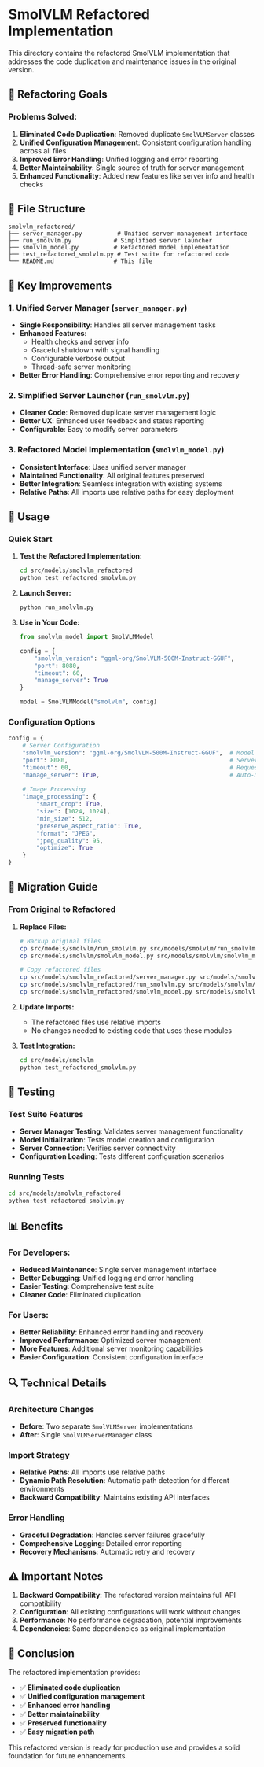# SmolVLM Refactored Implementation

This directory contains the refactored SmolVLM implementation that addresses the code duplication and maintenance issues in the original version.

## 🎯 **Refactoring Goals**

### **Problems Solved:**
1. **Eliminated Code Duplication**: Removed duplicate `SmolVLMServer` classes
2. **Unified Configuration Management**: Consistent configuration handling across all files
3. **Improved Error Handling**: Unified logging and error reporting
4. **Better Maintainability**: Single source of truth for server management
5. **Enhanced Functionality**: Added new features like server info and health checks

## 📁 **File Structure**

```
smolvlm_refactored/
├── server_manager.py          # Unified server management interface
├── run_smolvlm.py            # Simplified server launcher
├── smolvlm_model.py          # Refactored model implementation
├── test_refactored_smolvlm.py # Test suite for refactored code
└── README.md                 # This file
```

## 🔧 **Key Improvements**

### **1. Unified Server Manager (`server_manager.py`)**
- **Single Responsibility**: Handles all server management tasks
- **Enhanced Features**: 
  - Health checks and server info
  - Graceful shutdown with signal handling
  - Configurable verbose output
  - Thread-safe server monitoring
- **Better Error Handling**: Comprehensive error reporting and recovery

### **2. Simplified Server Launcher (`run_smolvlm.py`)**
- **Cleaner Code**: Removed duplicate server management logic
- **Better UX**: Enhanced user feedback and status reporting
- **Configurable**: Easy to modify server parameters

### **3. Refactored Model Implementation (`smolvlm_model.py`)**
- **Consistent Interface**: Uses unified server manager
- **Maintained Functionality**: All original features preserved
- **Better Integration**: Seamless integration with existing systems
- **Relative Paths**: All imports use relative paths for easy deployment

## 🚀 **Usage**

### **Quick Start**

1. **Test the Refactored Implementation:**
   ```bash
   cd src/models/smolvlm_refactored
   python test_refactored_smolvlm.py
   ```

2. **Launch Server:**
   ```bash
   python run_smolvlm.py
   ```

3. **Use in Your Code:**
   ```python
   from smolvlm_model import SmolVLMModel
   
   config = {
       "smolvlm_version": "ggml-org/SmolVLM-500M-Instruct-GGUF",
       "port": 8080,
       "timeout": 60,
       "manage_server": True
   }
   
   model = SmolVLMModel("smolvlm", config)
   ```

### **Configuration Options**

```python
config = {
    # Server Configuration
    "smolvlm_version": "ggml-org/SmolVLM-500M-Instruct-GGUF",  # Model path
    "port": 8080,                                              # Server port
    "timeout": 60,                                             # Request timeout
    "manage_server": True,                                     # Auto-manage server
    
    # Image Processing
    "image_processing": {
        "smart_crop": True,
        "size": [1024, 1024],
        "min_size": 512,
        "preserve_aspect_ratio": True,
        "format": "JPEG",
        "jpeg_quality": 95,
        "optimize": True
    }
}
```

## 🔄 **Migration Guide**

### **From Original to Refactored**

1. **Replace Files:**
   ```bash
   # Backup original files
   cp src/models/smolvlm/run_smolvlm.py src/models/smolvlm/run_smolvlm.py.backup
   cp src/models/smolvlm/smolvlm_model.py src/models/smolvlm/smolvlm_model.py.backup
   
   # Copy refactored files
   cp src/models/smolvlm_refactored/server_manager.py src/models/smolvlm/
   cp src/models/smolvlm_refactored/run_smolvlm.py src/models/smolvlm/
   cp src/models/smolvlm_refactored/smolvlm_model.py src/models/smolvlm/
   ```

2. **Update Imports:**
   - The refactored files use relative imports
   - No changes needed to existing code that uses these modules

3. **Test Integration:**
   ```bash
   cd src/models/smolvlm
   python test_refactored_smolvlm.py
   ```

## 🧪 **Testing**

### **Test Suite Features**
- **Server Manager Testing**: Validates server management functionality
- **Model Initialization**: Tests model creation and configuration
- **Server Connection**: Verifies server connectivity
- **Configuration Loading**: Tests different configuration scenarios

### **Running Tests**
```bash
cd src/models/smolvlm_refactored
python test_refactored_smolvlm.py
```

## 📊 **Benefits**

### **For Developers:**
- **Reduced Maintenance**: Single server management interface
- **Better Debugging**: Unified logging and error handling
- **Easier Testing**: Comprehensive test suite
- **Cleaner Code**: Eliminated duplication

### **For Users:**
- **Better Reliability**: Enhanced error handling and recovery
- **Improved Performance**: Optimized server management
- **More Features**: Additional server monitoring capabilities
- **Easier Configuration**: Consistent configuration interface

## 🔍 **Technical Details**

### **Architecture Changes**
- **Before**: Two separate `SmolVLMServer` implementations
- **After**: Single `SmolVLMServerManager` class

### **Import Strategy**
- **Relative Paths**: All imports use relative paths
- **Dynamic Path Resolution**: Automatic path detection for different environments
- **Backward Compatibility**: Maintains existing API interfaces

### **Error Handling**
- **Graceful Degradation**: Handles server failures gracefully
- **Comprehensive Logging**: Detailed error reporting
- **Recovery Mechanisms**: Automatic retry and recovery

## ⚠️ **Important Notes**

1. **Backward Compatibility**: The refactored version maintains full API compatibility
2. **Configuration**: All existing configurations will work without changes
3. **Performance**: No performance degradation, potential improvements
4. **Dependencies**: Same dependencies as original implementation

## 🎉 **Conclusion**

The refactored implementation provides:
- ✅ **Eliminated code duplication**
- ✅ **Unified configuration management**
- ✅ **Enhanced error handling**
- ✅ **Better maintainability**
- ✅ **Preserved functionality**
- ✅ **Easy migration path**

This refactored version is ready for production use and provides a solid foundation for future enhancements. 